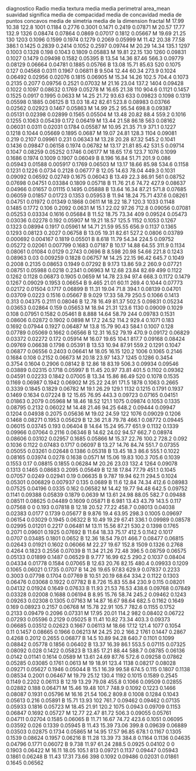 diagnostico	Radio media	textura media	media perimetral	area_mean	suavidad significa	media de compacidad	media de concavidad	media de puntos concavos	media de simetria	media de la dimension fractal
M	17.99	10.38	122.8	1001	0.1184	0.2776	0.3001	0.1471	0.2419	0.07871
M	20.57	17.77	132.9	1326	0.08474	0.07864	0.0869	0.07017	0.1812	0.05667
M	19.69	21.25	130	1203	0.1096	0.1599	0.1974	0.1279	0.2069	0.05999
M	11.42	20.38	77.58	386.1	0.1425	0.2839	0.2414	0.1052	0.2597	0.09744
M	20.29	14.34	135.1	1297	0.1003	0.1328	0.198	0.1043	0.1809	0.05883
M	19.81	22.15	130	1260	0.09831	0.1027	0.1479	0.09498	0.1582	0.05395
B	13.54	14.36	87.46	566.3	0.09779	0.08129	0.06664	0.04781	0.1885	0.05766
B	13.08	15.71	85.63	520	0.1075	0.127	0.04568	0.0311	0.1967	0.06811
B	9.504	12.44	60.34	273.9	0.1024	0.06492	0.02956	0.02076	0.1815	0.06905
M	15.34	14.26	102.5	704.4	0.1073	0.2135	0.2077	0.09756	0.2521	0.07032
M	21.16	23.04	137.2	1404	0.09428	0.1022	0.1097	0.08632	0.1769	0.05278
M	16.65	21.38	110	904.6	0.1121	0.1457	0.1525	0.0917	0.1995	0.0633
M	14.25	21.72	93.63	633	0.09823	0.1098	0.1319	0.05598	0.1885	0.06125
B	13.03	18.42	82.61	523.8	0.08983	0.03766	0.02562	0.02923	0.1467	0.05863
M	14.99	25.2	95.54	698.8	0.09387	0.05131	0.02398	0.02899	0.1565	0.05504
M	13.48	20.82	88.4	559.2	0.1016	0.1255	0.1063	0.05439	0.172	0.06419
M	13.44	21.58	86.18	563	0.08162	0.06031	0.0311	0.02031	0.1784	0.05587
M	10.95	21.35	71.9	371.1	0.1227	0.1218	0.1044	0.05669	0.1895	0.0687
M	19.07	24.81	128.3	1104	0.09081	0.219	0.2107	0.09961	0.231	0.06343
M	13.28	20.28	87.32	545.2	0.1041	0.1436	0.09847	0.06158	0.1974	0.06782
M	13.17	21.81	85.42	531.5	0.09714	0.1047	0.08259	0.05252	0.1746	0.06177
M	18.65	17.6	123.7	1076	0.1099	0.1686	0.1974	0.1009	0.1907	0.06049
B	8.196	16.84	51.71	201.9	0.086	0.05943	0.01588	0.005917	0.1769	0.06503
M	13.17	18.66	85.98	534.6	0.1158	0.1231	0.1226	0.0734	0.2128	0.06777
B	12.05	14.63	78.04	449.3	0.1031	0.09092	0.06592	0.02749	0.1675	0.06043
B	13.49	22.3	86.91	561	0.08752	0.07698	0.04751	0.03384	0.1809	0.05718
B	11.76	21.6	74.72	427.9	0.08637	0.04966	0.01657	0.01115	0.1495	0.05888
B	13.64	16.34	87.21	571.8	0.07685	0.06059	0.01857	0.01723	0.1353	0.05953
B	11.94	18.24	75.71	437.6	0.08261	0.04751	0.01972	0.01349	0.1868	0.0611
M	18.22	18.7	120.3	1033	0.1148	0.1485	0.1772	0.106	0.2092	0.0631
M	15.1	22.02	97.26	712.8	0.09056	0.07081	0.05253	0.03334	0.1616	0.05684
B	11.52	18.75	73.34	409	0.09524	0.05473	0.03036	0.02278	0.192	0.05907
M	19.21	18.57	125.5	1152	0.1053	0.1267	0.1323	0.08994	0.1917	0.05961
M	14.71	21.59	95.55	656.9	0.1137	0.1365	0.1293	0.08123	0.2027	0.06758
B	13.05	19.31	82.61	527.2	0.0806	0.03789	0.000692	0.004167	0.1819	0.05501
B	8.618	11.79	54.34	224.5	0.09752	0.05272	0.02061	0.007799	0.1683	0.07187
B	10.17	14.88	64.55	311.9	0.1134	0.08061	0.01084	0.0129	0.2743	0.0696
B	8.598	20.98	54.66	221.8	0.1243	0.08963	0.03	0.009259	0.1828	0.06757
M	14.25	22.15	96.42	645.7	0.1049	0.2008	0.2135	0.08653	0.1949	0.07292
B	9.173	13.86	59.2	260.9	0.07721	0.08751	0.05988	0.0218	0.2341	0.06963
M	12.68	23.84	82.69	499	0.1122	0.1262	0.1128	0.06873	0.1905	0.0659
M	14.78	23.94	97.4	668.3	0.1172	0.1479	0.1267	0.09029	0.1953	0.06654
B	9.465	21.01	60.11	269.4	0.1044	0.07773	0.02172	0.01504	0.1717	0.06899
B	11.31	19.04	71.8	394.1	0.08139	0.04701	0.03709	0.0223	0.1516	0.05667
B	9.029	17.33	58.79	250.5	0.1066	0.1413	0.313	0.04375	0.2111	0.08046
B	12.78	16.49	81.37	502.5	0.09831	0.05234	0.03653	0.02864	0.159	0.05653
M	18.94	21.31	123.6	1130	0.09009	0.1029	0.108	0.07951	0.1582	0.05461
B	8.888	14.64	58.79	244	0.09783	0.1531	0.08606	0.02872	0.1902	0.0898
M	17.2	24.52	114.2	929.4	0.1071	0.183	0.1692	0.07944	0.1927	0.06487
M	13.8	15.79	90.43	584.1	0.1007	0.128	0.07789	0.05069	0.1662	0.06566
B	12.31	16.52	79.19	470.9	0.09172	0.06829	0.03372	0.02272	0.172	0.05914
M	16.07	19.65	104.1	817.7	0.09168	0.08424	0.09769	0.06638	0.1798	0.05391
B	13.53	10.94	87.91	559.2	0.1291	0.1047	0.06877	0.06556	0.2403	0.06641
M	18.05	16.15	120.2	1006	0.1065	0.2146	0.1684	0.108	0.2152	0.06673
M	20.18	23.97	143.7	1245	0.1286	0.3454	0.3754	0.1604	0.2906	0.08142
B	12.86	18	83.19	506.3	0.09934	0.09546	0.03889	0.02315	0.1718	0.05997
B	11.45	20.97	73.81	401.5	0.1102	0.09362	0.04591	0.02233	0.1842	0.07005
B	13.34	15.86	86.49	520	0.1078	0.1535	0.1169	0.06987	0.1942	0.06902
M	25.22	24.91	171.5	1878	0.1063	0.2665	0.3339	0.1845	0.1829	0.06782
M	19.1	26.29	129.1	1132	0.1215	0.1791	0.1937	0.1469	0.1634	0.07224
B	12	15.65	76.95	443.3	0.09723	0.07165	0.04151	0.01863	0.2079	0.05968
M	18.46	18.52	121.1	1075	0.09874	0.1053	0.1335	0.08795	0.2132	0.06022
M	14.48	21.46	94.25	648.2	0.09444	0.09947	0.1204	0.04938	0.2075	0.05636
M	19.02	24.59	122	1076	0.09029	0.1206	0.1468	0.08271	0.1953	0.05629
B	12.36	21.8	79.78	466.1	0.08772	0.09445	0.06015	0.03745	0.193	0.06404
B	14.64	15.24	95.77	651.9	0.1132	0.1339	0.09966	0.07064	0.2116	0.06346
B	14.62	24.02	94.57	662.7	0.08974	0.08606	0.03102	0.02957	0.1685	0.05866
M	15.37	22.76	100.2	728.2	0.092	0.1036	0.1122	0.07483	0.1717	0.06097
B	13.27	14.76	84.74	551.7	0.07355	0.05055	0.03261	0.02648	0.1386	0.05318
B	13.45	18.3	86.6	555.1	0.1022	0.08165	0.03974	0.0278	0.1638	0.0571
M	15.06	19.83	100.3	705.6	0.1039	0.1553	0.17	0.08815	0.1855	0.06284
M	20.26	23.03	132.4	1264	0.09078	0.1313	0.1465	0.08683	0.2095	0.05649
B	12.18	17.84	77.79	451.1	0.1045	0.07057	0.0249	0.02941	0.19	0.06635
B	9.787	19.94	62.11	294.5	0.1024	0.05301	0.006829	0.007937	0.135	0.0689
B	11.6	12.84	74.34	412.6	0.08983	0.07525	0.04196	0.0335	0.162	0.06582
M	14.42	19.77	94.48	642.5	0.09752	0.1141	0.09388	0.05839	0.1879	0.0639
M	13.61	24.98	88.05	582.7	0.09488	0.08511	0.08625	0.04489	0.1609	0.05871
B	6.981	13.43	43.79	143.5	0.117	0.07568	0	0	0.193	0.07818
B	12.18	20.52	77.22	458.7	0.08013	0.04038	0.02383	0.0177	0.1739	0.05677
B	9.876	19.4	63.95	298.3	0.1005	0.09697	0.06154	0.03029	0.1945	0.06322
B	10.49	19.29	67.41	336.1	0.09989	0.08578	0.02995	0.01201	0.2217	0.06481
M	13.11	15.56	87.21	530.2	0.1398	0.1765	0.2071	0.09601	0.1925	0.07692
B	11.64	18.33	75.17	412.5	0.1142	0.1017	0.0707	0.03485	0.1801	0.0652
B	12.36	18.54	79.01	466.7	0.08477	0.06815	0.02643	0.01921	0.1602	0.06066
M	22.27	19.67	152.8	1509	0.1326	0.2768	0.4264	0.1823	0.2556	0.07039
B	11.34	21.26	72.48	396.5	0.08759	0.06575	0.05133	0.01899	0.1487	0.06529
B	9.777	16.99	62.5	290.2	0.1037	0.08404	0.04334	0.01778	0.1584	0.07065
B	12.63	20.76	82.15	480.4	0.09933	0.1209	0.1065	0.06021	0.1735	0.0707
B	14.26	19.65	97.83	629.9	0.07837	0.2233	0.3003	0.07798	0.1704	0.07769
B	10.51	20.19	68.64	334.2	0.1122	0.1303	0.06476	0.03068	0.1922	0.07782
B	8.726	15.83	55.84	230.9	0.115	0.08201	0.04132	0.01924	0.1649	0.07633
B	11.93	21.53	76.53	438.6	0.09768	0.07849	0.03328	0.02008	0.1688	0.06194
B	8.95	15.76	58.74	245.2	0.09462	0.1243	0.09263	0.02308	0.1305	0.07163
M	14.87	16.67	98.64	682.5	0.1162	0.1649	0.169	0.08923	0.2157	0.06768
M	15.78	22.91	105.7	782.6	0.1155	0.1752	0.2133	0.09479	0.2096	0.07331
M	17.95	20.01	114.2	982	0.08402	0.06722	0.07293	0.05596	0.2129	0.05025
B	11.41	10.82	73.34	403.3	0.09373	0.06685	0.03512	0.02623	0.1667	0.06113
M	18.66	17.12	121.4	1077	0.1054	0.11	0.1457	0.08665	0.1966	0.06213
M	24.25	20.2	166.2	1761	0.1447	0.2867	0.4268	0.2012	0.2655	0.06877
B	14.5	10.89	94.28	640.7	0.1101	0.1099	0.08842	0.05778	0.1856	0.06402
B	13.37	16.39	86.1	553.5	0.07115	0.07325	0.08092	0.028	0.1422	0.05823
B	13.85	17.21	88.44	588.7	0.08785	0.06136	0.0142	0.01141	0.1614	0.0589
M	13.61	24.69	87.76	572.6	0.09258	0.07862	0.05285	0.03085	0.1761	0.0613
M	19	18.91	123.4	1138	0.08217	0.08028	0.09271	0.05627	0.1946	0.05044
B	15.1	16.39	99.58	674.5	0.115	0.1807	0.1138	0.08534	0.2001	0.06467
M	19.79	25.12	130.4	1192	0.1015	0.1589	0.2545	0.1149	0.2202	0.06113
B	12.19	13.29	79.08	455.8	0.1066	0.09509	0.02855	0.02882	0.188	0.06471
M	15.46	19.48	101.7	748.9	0.1092	0.1223	0.1466	0.08087	0.1931	0.05796
M	16.16	21.54	106.2	809.8	0.1008	0.1284	0.1043	0.05613	0.216	0.05891
B	15.71	13.93	102	761.7	0.09462	0.09462	0.07135	0.05933	0.1816	0.05723
M	18.45	21.91	120.2	1075	0.0943	0.09709	0.1153	0.06847	0.1692	0.05727
M	12.77	22.47	81.72	506.3	0.09055	0.05761	0.04711	0.02704	0.1585	0.06065
B	11.71	16.67	74.72	423.6	0.1051	0.06095	0.03592	0.026	0.1339	0.05945
B	11.43	15.39	73.06	399.8	0.09639	0.06889	0.03503	0.02875	0.1734	0.05865
M	14.95	17.57	96.85	678.1	0.1167	0.1305	0.1539	0.08624	0.1957	0.06216
B	11.28	13.39	73	384.8	0.1164	0.1136	0.04635	0.04796	0.1771	0.06072
B	9.738	11.97	61.24	288.5	0.0925	0.04102	0	0	0.1903	0.06422
M	16.11	18.05	105.1	813	0.09721	0.1137	0.09447	0.05943	0.1861	0.06248
B	11.43	17.31	73.66	398	0.1092	0.09486	0.02031	0.01861	0.1645	0.06562
